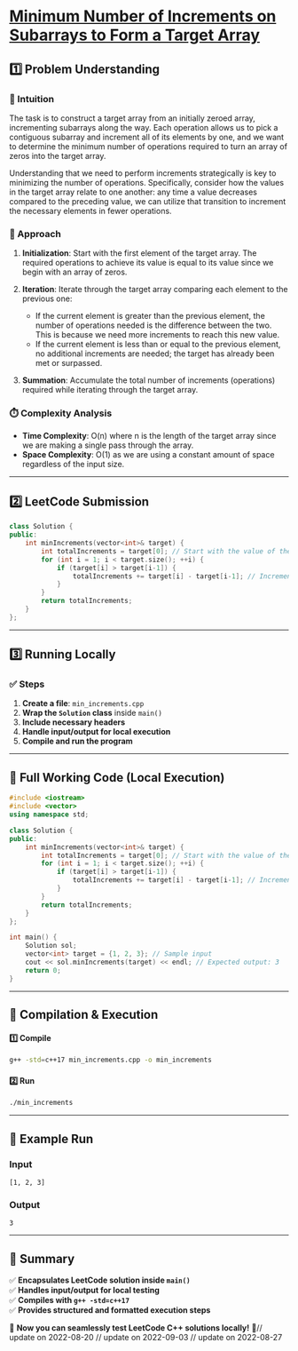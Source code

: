 # **[Minimum Number of Increments on Subarrays to Form a Target Array](https://leetcode.com/problems/minimum-number-of-increments-on-subarrays-to-form-a-target-array/description/)**  

## **1️⃣ Problem Understanding**  
### **📌 Intuition**  
The task is to construct a target array from an initially zeroed array, incrementing subarrays along the way. Each operation allows us to pick a contiguous subarray and increment all of its elements by one, and we want to determine the minimum number of operations required to turn an array of zeros into the target array.

Understanding that we need to perform increments strategically is key to minimizing the number of operations. Specifically, consider how the values in the target array relate to one another: any time a value decreases compared to the preceding value, we can utilize that transition to increment the necessary elements in fewer operations.

### **🚀 Approach**  
1. **Initialization**: Start with the first element of the target array. The required operations to achieve its value is equal to its value since we begin with an array of zeros.
  
2. **Iteration**: Iterate through the target array comparing each element to the previous one:
   - If the current element is greater than the previous element, the number of operations needed is the difference between the two. This is because we need more increments to reach this new value.
   - If the current element is less than or equal to the previous element, no additional increments are needed; the target has already been met or surpassed.

3. **Summation**: Accumulate the total number of increments (operations) required while iterating through the target array.

### **⏱️ Complexity Analysis**  
- **Time Complexity**: O(n) where n is the length of the target array since we are making a single pass through the array.  
- **Space Complexity**: O(1) as we are using a constant amount of space regardless of the input size.   

---  

## **2️⃣ LeetCode Submission**  
```cpp
class Solution {
public:
    int minIncrements(vector<int>& target) {
        int totalIncrements = target[0]; // Start with the value of the first element
        for (int i = 1; i < target.size(); ++i) {
            if (target[i] > target[i-1]) {
                totalIncrements += target[i] - target[i-1]; // Increment needed to reach current target
            }
        }
        return totalIncrements;
    }
};
```  

---  

## **3️⃣ Running Locally**  
### **✅ Steps**  
1. **Create a file**: `min_increments.cpp`  
2. **Wrap the `Solution` class** inside `main()`  
3. **Include necessary headers**  
4. **Handle input/output for local execution**  
5. **Compile and run the program**  

---  

## **📝 Full Working Code (Local Execution)**  
```cpp
#include <iostream>
#include <vector>
using namespace std;

class Solution {
public:
    int minIncrements(vector<int>& target) {
        int totalIncrements = target[0]; // Start with the value of the first element
        for (int i = 1; i < target.size(); ++i) {
            if (target[i] > target[i-1]) {
                totalIncrements += target[i] - target[i-1]; // Increment needed to reach current target
            }
        }
        return totalIncrements;
    }
};

int main() {
    Solution sol;
    vector<int> target = {1, 2, 3}; // Sample input
    cout << sol.minIncrements(target) << endl; // Expected output: 3
    return 0;
}
```  

---  

## **🔧 Compilation & Execution**  
#### **1️⃣ Compile**  
```bash
g++ -std=c++17 min_increments.cpp -o min_increments
```  

#### **2️⃣ Run**  
```bash
./min_increments
```  

---  

## **🎯 Example Run**  
### **Input**  
```
[1, 2, 3]
```  
### **Output**  
```
3
```  

---  

## **📌 Summary**  
✅ **Encapsulates LeetCode solution inside `main()`**  
✅ **Handles input/output for local testing**  
✅ **Compiles with `g++ -std=c++17`**  
✅ **Provides structured and formatted execution steps**  

🚀 **Now you can seamlessly test LeetCode C++ solutions locally!** 🚀// update on 2022-08-20
// update on 2022-09-03
// update on 2022-08-27
